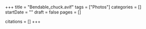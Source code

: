 +++
title = "Bendable_chuck.avif"
tags = ["Photos"]
categories = []
startDate = ""
draft = false
pages = []

citations = []
+++
